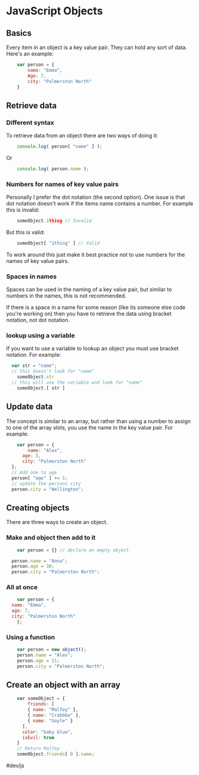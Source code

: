 # JavaScript Objects
## Basics
Every item in an object is a key value pair. They can hold any sort of data. Here's an example:

```js
	var person = {
		name: "Emma",
		Age: 7,
		city: "Palmerston North"
	}
```

## Retrieve data
### Different syntax
To retrieve data from an object there are two ways of doing it:

```js
	console.log( person[ "name" ] );
```

Or

```js
	console.log( person.name );
```

### Numbers for names of key value pairs
Personally I prefer the dot notation (the second option). One issue is that dot notation doesn't work if the items name contains a number. For example this is invalid:

```js
	someObject.1thing // Invalid
```

But this is valid:

```js
	someObject[ "1thing" ] // Valid
```

To work around this just make it best practice not to use numbers for the names of key value pairs.

### Spaces in names
Spaces can be used in the naming of a key value pair, but similar to numbers in the names, this is not recommended.

If there is a space in a name for some reason (like its someone else code you're working on) then you have to retrieve the data using bracket notation, not dot notation.

### lookup using a variable
If you want to use a variable to lookup an object you must use bracket notation. For example:

```js
  var str = "name";
  // this doesn't look for "name"
	someObject.str 
  // this will use the variable and look for "name"
	someObject.[ str ]
```

## Update data
The concept is similar to an array, but rather than using a number to assign to one of the array slots, you use the name in the key value pair. For example:

```js
	var person = {
  		name: "Alex",
      age: 5,
      city: "Palmerston North"
  };
  // Add one to age
  person[ "age" ] += 1;
  // update the persons city
  person.city = "Wellington";
```

## Creating objects
There are three ways to create an object.

### Make and object then add to it

```js
	var person = {} // declare an empty object

  person.name = "Anna";
  person.age = 38;
  person.city = "Palmerston North";
```

### All at once

```js
	var person = {
  name: "Emma",
  age: 7,
  city: "Palmerston North"
	};
```

### Using a function

```js
	var person = new object();
	person.name = "Alex";
	person.age = 21;
	person.city = "Palmerston North";
```

## Create an object with an array
```js
	var someObject = {
  		friends: [
      	{ name: "Malfoy" },
      	{ name: "Crabbbe" },
      	{ name: "Goyle" }
      ],
      color: "baby blue",
      isEvil: true
	}
	// Return Malfoy
	someObject.friends[ 0 ].name;
```

#dev/js
